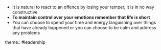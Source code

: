 - It is natural to react to an offence by losing your temper, it is in no way constructive
- **To maintain control over your emotions remember that life is short**
- You can choose to spend your time and energy languishing over things that have already happened or you can choose to be calm and address any problems 

theme:: #leadership 